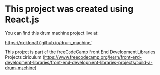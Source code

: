 # This project was created using React.js

You can find this drum machine project live at:

https://nicklona17.github.io/drum_machine/

This project is part of the freeCodeCamp Front End Development Libraries Projects ciriculum (https://www.freecodecamp.org/learn/front-end-development-libraries/front-end-development-libraries-projects/build-a-drum-machine)
